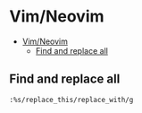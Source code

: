 # Vim/Neovim
<!--ts-->
* [Vim/Neovim](vim.md#vimneovim)
   * [Find and replace all](vim.md#find-and-replace-all)

<!-- Added by: runner, at: Sun Oct 17 16:15:08 UTC 2021 -->

<!--te-->

## Find and replace all
```vim
:%s/replace_this/replace_with/g
```

